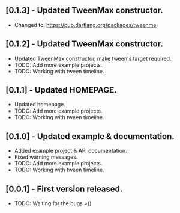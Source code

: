 ## [0.1.3] - Updated TweenMax constructor.
* Changed to: https://pub.dartlang.org/packages/tweenme

## [0.1.2] - Updated TweenMax constructor.

* Updated TweenMax constructor, make tween's target required.
* TODO: Add more example projects.
* TODO: Working with tween timeline.

## [0.1.1] - Updated HOMEPAGE.

* Updated homepage.
* TODO: Add more example projects.
* TODO: Working with tween timeline.

## [0.1.0] - Updated example & documentation.

* Added example project & API documentation.
* Fixed warning messages.
* TODO: Add more example projects.
* TODO: Working with tween timeline.

## [0.0.1] - First version released.

* TODO: Waiting for the bugs =))
